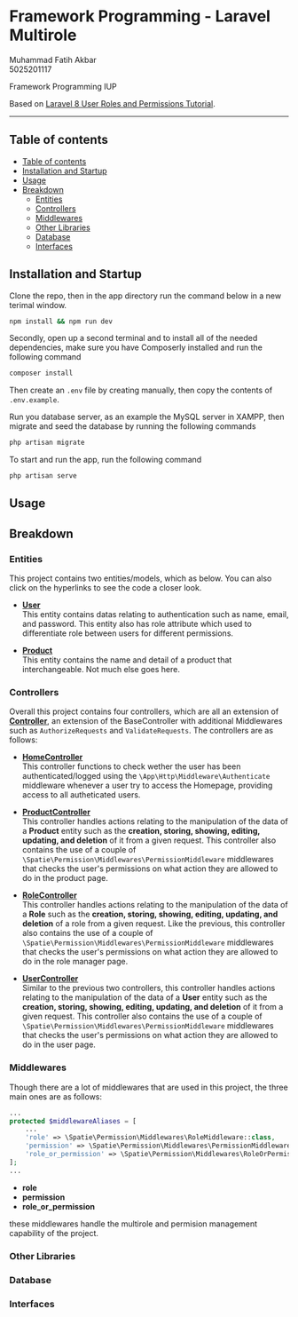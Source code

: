 # Framework Programming - Laravel Multirole

Muhammad Fatih Akbar <br>
5025201117

Framework Programming IUP

Based on [Laravel 8 User Roles and Permissions Tutorial](https://www.itsolutionstuff.com/post/laravel-8-user-roles-and-permissions-tutorialexample.html).

----

## Table of contents

- [Table of contents](#table-of-contents)
- [Installation and Startup](#installation-and-startup)
- [Usage](#usage)
- [Breakdown](#breakdown)
  * [Entities](#entities)
  * [Controllers](#controllers)
  * [Middlewares](#middlewares)
  * [Other Libraries](#other-libraries)
  * [Database](#database)
  * [Interfaces](#interfaces)

## Installation and Startup

Clone the repo, then in the app directory run the command below in a new terimal window.

```sh
npm install && npm run dev
```

Secondly, open up a second terminal and to install all of the needed dependencies, make sure you have Composerly installed and run the following command

```sh
composer install
```

Then create an `.env` file by creating manually, then copy the contents of `.env.example`.

Run you database server, as an example the MySQL server in XAMPP, then migrate and seed the database by running the following commands

```sh
php artisan migrate
```

To start and run the app, run the following command

```sh
php artisan serve
```

## Usage

## Breakdown

### Entities

This project contains two entities/models, which as below. You can also click on the hyperlinks to see the code a closer look.

- [**User**](/blog/app/Models/User.php)<br>
This entity contains datas relating to authentication such as name, email, and password. This entity also has role attribute which used to differentiate role between users for different permissions.

- [**Product**](/blog/app/Models/Product.php)<br>
This entity contains the name and detail of a product that interchangeable. Not much else goes here.

### Controllers

Overall this project contains four controllers, which are all an extension of [**Controller**](/blog/app/Http/Controllers/Controller.php), an extension of the BaseController with additional Middlewares such as `AuthorizeRequests` and `ValidateRequests`. The controllers are as follows:

- [**HomeController**](/blog/app/Models/User.php)<br>
This controller functions to check wether the user has been authenticated/logged using the `\App\Http\Middleware\Authenticate` middleware whenever a user try to access the Homepage, providing access to all autheticated users.

- [**ProductController**](/blog/app/Models/User.php)<br>
This controller handles actions relating to the manipulation of the data of a **Product** entity such as the **creation, storing, showing, editing, updating, and deletion** of it from a given request. This controller also contains the use of a couple of `\Spatie\Permission\Middlewares\PermissionMiddleware` middlewares that checks the user's permissions on what action they are allowed to do in the product page.

- [**RoleController**](/blog/app/Models/User.php)<br>
This controller handles actions relating to the manipulation of the data of a **Role** such as the **creation, storing, showing, editing, updating, and deletion** of a role from a given request. Like the previous, this controller also contains the use of a couple of `\Spatie\Permission\Middlewares\PermissionMiddleware` middlewares that checks the user's permissions on what action they are allowed to do in the role manager page.

- [**UserController**](/blog/app/Models/User.php)<br>
Similar to the previous two controllers, this controller handles actions relating to the manipulation of the data of a **User** entity such as the **creation, storing, showing, editing, updating, and deletion** of it from a given request. This controller also contains the use of a couple of `\Spatie\Permission\Middlewares\PermissionMiddleware` middlewares that checks the user's permissions on what action they are allowed to do in the user page.

### Middlewares

Though there are a lot of middlewares that are used in this project, the three main ones are as follows:

```php
...
protected $middlewareAliases = [
    ...
    'role' => \Spatie\Permission\Middlewares\RoleMiddleware::class,
    'permission' => \Spatie\Permission\Middlewares\PermissionMiddleware::class,
    'role_or_permission' => \Spatie\Permission\Middlewares\RoleOrPermissionMiddleware::class,
];
...
```

- **role**
- **permission**
- **role_or_permission**

these middlewares handle the multirole and permision management capability of the project.


### Other Libraries

### Database

### Interfaces
